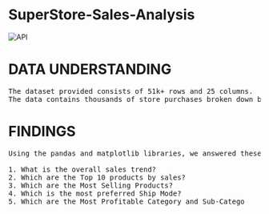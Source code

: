 # SuperStore-Sales-Analysis

![API](https://previews.123rf.com/images/funtap/funtap1910/funtap191000255/131463097-red-and-white-stock-market-graph-web-header-or-banner-.jpg)

# DATA UNDERSTANDING
<pre>The dataset provided consists of 51k+ rows and 25 columns. 
The data contains thousands of store purchases broken down by month,product type, cost, purchase address etc.
</pre>

# FINDINGS
<pre>Using the pandas and matplotlib libraries, we answered these 5 questions through our data analysis.

1. What is the overall sales trend?
2. Which are the Top 10 products by sales?
3. Which are the Most Selling Products?
4. Which is the most preferred Ship Mode?
5. Which are the Most Profitable Category and Sub-Catego
</pre>
